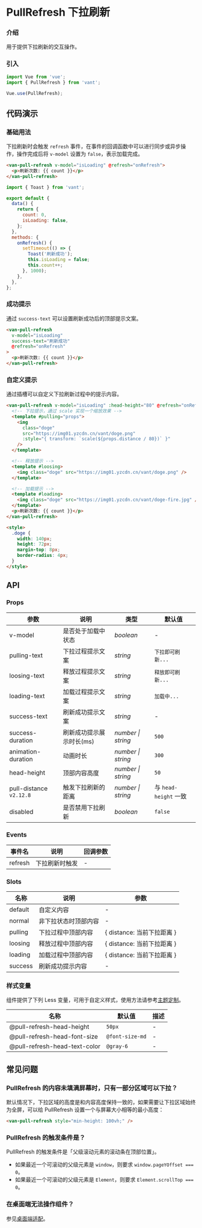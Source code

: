 # PullRefresh 下拉刷新

### 介绍

用于提供下拉刷新的交互操作。

### 引入

```js
import Vue from 'vue';
import { PullRefresh } from 'vant';

Vue.use(PullRefresh);
```

## 代码演示

### 基础用法

下拉刷新时会触发 `refresh` 事件，在事件的回调函数中可以进行同步或异步操作，操作完成后将 `v-model` 设置为 `false`，表示加载完成。

```html
<van-pull-refresh v-model="isLoading" @refresh="onRefresh">
  <p>刷新次数: {{ count }}</p>
</van-pull-refresh>
```

```js
import { Toast } from 'vant';

export default {
  data() {
    return {
      count: 0,
      isLoading: false,
    };
  },
  methods: {
    onRefresh() {
      setTimeout(() => {
        Toast('刷新成功');
        this.isLoading = false;
        this.count++;
      }, 1000);
    },
  },
};
```

### 成功提示

通过 `success-text` 可以设置刷新成功后的顶部提示文案。

```html
<van-pull-refresh
  v-model="isLoading"
  success-text="刷新成功"
  @refresh="onRefresh"
>
  <p>刷新次数: {{ count }}</p>
</van-pull-refresh>
```

### 自定义提示

通过插槽可以自定义下拉刷新过程中的提示内容。

```html
<van-pull-refresh v-model="isLoading" :head-height="80" @refresh="onRefresh">
  <!-- 下拉提示，通过 scale 实现一个缩放效果 -->
  <template #pulling="props">
    <img
      class="doge"
      src="https://img01.yzcdn.cn/vant/doge.png"
      :style="{ transform: `scale(${props.distance / 80})` }"
    />
  </template>

  <!-- 释放提示 -->
  <template #loosing>
    <img class="doge" src="https://img01.yzcdn.cn/vant/doge.png" />
  </template>

  <!-- 加载提示 -->
  <template #loading>
    <img class="doge" src="https://img01.yzcdn.cn/vant/doge-fire.jpg" />
  </template>
  <p>刷新次数: {{ count }}</p>
</van-pull-refresh>

<style>
  .doge {
    width: 140px;
    height: 72px;
    margin-top: 8px;
    border-radius: 4px;
  }
</style>
```

## API

### Props

| 参数 | 说明 | 类型 | 默认值 |
| --- | --- | --- | --- |
| v-model | 是否处于加载中状态 | _boolean_ | - |
| pulling-text | 下拉过程提示文案 | _string_ | `下拉即可刷新...` |
| loosing-text | 释放过程提示文案 | _string_ | `释放即可刷新...` |
| loading-text | 加载过程提示文案 | _string_ | `加载中...` |
| success-text | 刷新成功提示文案 | _string_ | - |
| success-duration | 刷新成功提示展示时长(ms) | _number \| string_ | `500` |
| animation-duration | 动画时长 | _number \| string_ | `300` |
| head-height | 顶部内容高度 | _number \| string_ | `50` |
| pull-distance `v2.12.8` | 触发下拉刷新的距离 | _number \| string_ | 与 `head-height` 一致 |
| disabled | 是否禁用下拉刷新 | _boolean_ | `false` |

### Events

| 事件名  | 说明           | 回调参数 |
| ------- | -------------- | -------- |
| refresh | 下拉刷新时触发 | -        |

### Slots

| 名称    | 说明                 | 参数                       |
| ------- | -------------------- | -------------------------- |
| default | 自定义内容           | -                          |
| normal  | 非下拉状态时顶部内容 | -                          |
| pulling | 下拉过程中顶部内容   | { distance: 当前下拉距离 } |
| loosing | 释放过程中顶部内容   | { distance: 当前下拉距离 } |
| loading | 加载过程中顶部内容   | { distance: 当前下拉距离 } |
| success | 刷新成功提示内容     | -                          |

### 样式变量

组件提供了下列 Less 变量，可用于自定义样式，使用方法请参考[主题定制](#/zh-CN/theme)。

| 名称                          | 默认值          | 描述 |
| ----------------------------- | --------------- | ---- |
| @pull-refresh-head-height     | `50px`          | -    |
| @pull-refresh-head-font-size  | `@font-size-md` | -    |
| @pull-refresh-head-text-color | `@gray-6`       | -    |

## 常见问题

### PullRefresh 的内容未填满屏幕时，只有一部分区域可以下拉？

默认情况下，下拉区域的高度是和内容高度保持一致的，如果需要让下拉区域始终为全屏，可以给 PullRefresh 设置一个与屏幕大小相等的最小高度：

```html
<van-pull-refresh style="min-height: 100vh;" />
```

### PullRefresh 的触发条件是？

PullRefresh 的触发条件是「父级滚动元素的滚动条在顶部位置」。

- 如果最近一个可滚动的父级元素是 `window`，则要求 `window.pageYOffset === 0`。
- 如果最近一个可滚动的父级元素是 `Element`，则要求 `Element.scrollTop === 0`。

### 在桌面端无法操作组件？

参见[桌面端适配](#/zh-CN/advanced-usage#zhuo-mian-duan-gua-pei)。
